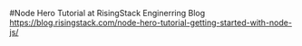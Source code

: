 #Node Hero Tutorial at RisingStack Enginerring Blog
https://blog.risingstack.com/node-hero-tutorial-getting-started-with-node-js/

